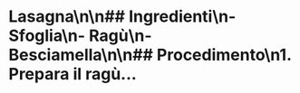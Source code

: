 # Lasagna\n\n## Ingredienti\n- Sfoglia\n- Ragù\n- Besciamella\n\n## Procedimento\n1. Prepara il ragù...
